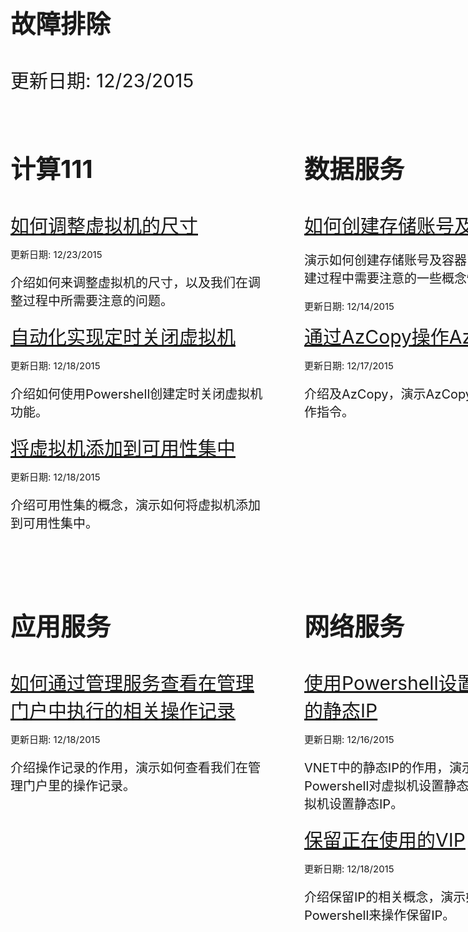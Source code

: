  <div style="margin: 0px auto;">
        <div style="width:880px">
            <p style="font-weight:bold;font-size:40px;">故障排除</p>
            <p style="font-weight:normal;font-size:30px;"> 更新日期: 12/23/2015 </p> 
        </div>
        <div style="width: 880px;">
            <div style="width: 428px;  margin-right: 42px;  display: inline-block;">
                <div style="width: 404px; margin-top: 60px; ">
                    <p style="font-weight:bold;font-size:40px;">计算111</p>
                    <a href="/documentation/articles/troubleshoot/virtual-machine-how-to-reset-vm-size.md" style="font-size:30px;">如何调整虚拟机的尺寸</a>
                    <p style="font-weight:normal;font-size:15px;"> 更新日期: 12/23/2015 </p> 
                    <p style="font-weight:normal;font-size:20px;">介绍如何来调整虚拟机的尺寸，以及我们在调整过程中所需要注意的问题。</p>
                    <a href="/documentation/articles/troubleshoot/virtual-machine-how-to-turn-off-vm-automatically.md" style="font-size:30px;">自动化实现定时关闭虚拟机</a>
                    <p style="font-weight:normal;font-size:15px;"> 更新日期: 12/18/2015 </p> 
                    <p style="font-weight:normal;font-size:20px;">介绍如何使用Powershell创建定时关闭虚拟机功能。</p>
                    <a href="/documentation/articles/troubleshoot/virtual-machine-add-vm-to-availability-group.md" style="font-size:30px;">将虚拟机添加到可用性集中</a>
                    <p style="font-weight:normal;font-size:15px;"> 更新日期: 12/18/2015 </p> 
                    <p style="font-weight:normal;font-size:20px;">介绍可用性集的概念，演示如何将虚拟机添加到可用性集中。</p>
                </div>
            </div>
            <div style="width:410px; float:right">
                <div style="width: 404px; margin-top: 60px;  ">
                    <p style="font-weight:bold;font-size:40px;">数据服务</p>
                    <a href="/documentation/articles/troubleshoot/storage-how-to-create-account-container.md" style="font-size:30px;">如何创建存储账号及容器</a>
                    <p style="font-weight:normal;font-size:20px;">演示如何创建存储账号及容器，解析我们在创建过程中需要注意的一些概念性问题。</p>                  
                    <p style="font-weight:normal;font-size:15px;"> 更新日期: 12/14/2015 </p> 
                    <a href="/documentation/articles/troubleshoot/storage-how-to-use-azcopy.md" style="font-size:30px;">通过AzCopy操作Azure存储</a>                  
                    <p style="font-weight:normal;font-size:15px;"> 更新日期: 12/17/2015 </p> 
                    <p style="font-weight:normal;font-size:20px;">介绍及AzCopy，演示AzCopy的一些常规操作指令。</p>
                </div>
            </div>
        </div>
        <div style="width: 880px;margin-top: 60px;">
            <div style="width: 428px; margin-right: 42px; display: inline-block;">
                <div style="width: 404px;">
                    <p style="font-weight:bold;font-size:40px;">应用服务</p>
                    <a href="/documentation/articles/troubleshoot/management-portal-how-to-see-operation-log.md" style="font-size:30px;">如何通过管理服务查看在管理门户中执行的相关操作记录</a>                   
                    <p style="font-weight:normal;font-size:15px;"> 更新日期: 12/18/2015 </p> 
                    <p style="font-weight:normal;font-size:20px;">介绍操作记录的作用，演示如何查看我们在管理门户里的操作记录。</p>       
                </div>
            </div>
            <div style="width:410px; float:right">
                <div style="width: 404px;">
                    <p style="font-weight:bold;font-size:40px;">网络服务</p>
                    <a href="/documentation/articles/troubleshoot/virtual-network-how-to-use-internal-ip.md" style="font-size:30px;">使用Powershell设置VNET中的静态IP</a>                  
                    <p style="font-weight:normal;font-size:15px;"> 更新日期: 12/16/2015 </p> 
                    <p style="font-weight:normal;font-size:20px;">VNET中的静态IP的作用，演示如何使用Powershell对虚拟机设置静态IP、对已有的虚拟机设置静态IP。</p>  
                    <a href="/documentation/articles/troubleshoot/virtual-network-how-to-use-reserved-ip.md" style="font-size:30px;">保留正在使用的VIP</a>               
                    <p style="font-weight:normal;font-size:15px;"> 更新日期: 12/18/2015 </p> 
                    <p style="font-weight:normal;font-size:20px;">介绍保留IP的相关概念，演示如何使用Powershell来操作保留IP。</p>  
                </div>
            </div>
        </div>
    </div>
